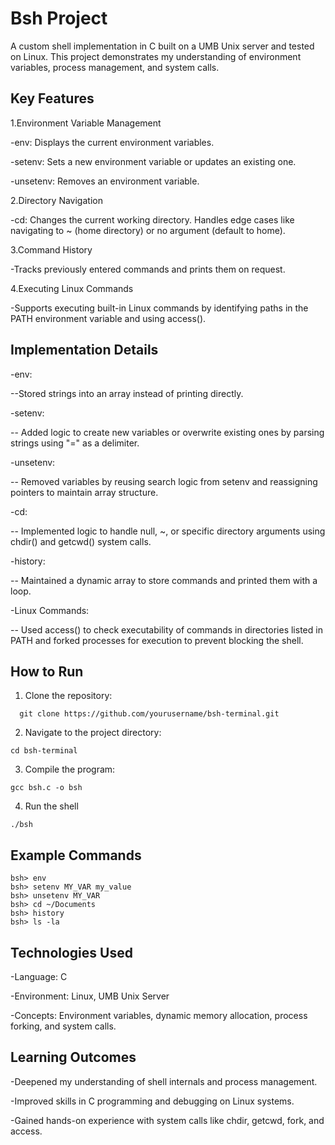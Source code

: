 # Bsh Project

A custom shell implementation in C built on a UMB Unix server and tested on Linux. This project demonstrates my understanding of environment variables, process management, and system calls.

## Key Features

1.Environment Variable Management

-env: Displays the current environment variables.

-setenv: Sets a new environment variable or updates an existing one.

-unsetenv: Removes an environment variable.

2.Directory Navigation

-cd: Changes the current working directory. Handles edge cases like navigating to ~ (home directory) or no argument (default to home).

3.Command History

-Tracks previously entered commands and prints them on request.

4.Executing Linux Commands

-Supports executing built-in Linux commands by identifying paths in the PATH environment variable and using access().

## Implementation Details

-env:

--Stored strings into an array instead of printing directly.

-setenv:

-- Added logic to create new variables or overwrite existing ones by parsing strings using "=" as a delimiter.

-unsetenv:

-- Removed variables by reusing search logic from setenv and reassigning pointers to maintain array structure.

-cd:

-- Implemented logic to handle null, ~, or specific directory arguments using chdir() and getcwd() system calls.

-history:

-- Maintained a dynamic array to store commands and printed them with a loop.

-Linux Commands:

-- Used access() to check executability of commands in directories listed in PATH and forked processes for execution to prevent blocking the shell.

## How to Run
1. Clone the repository:
```
  git clone https://github.com/yourusername/bsh-terminal.git
  ```
2. Navigate to the project directory:
```
cd bsh-terminal
```
3. Compile the program:
```
gcc bsh.c -o bsh
```
4. Run the shell
```
./bsh
```
## Example Commands

```
bsh> env
bsh> setenv MY_VAR my_value
bsh> unsetenv MY_VAR
bsh> cd ~/Documents
bsh> history
bsh> ls -la
```

## Technologies Used

-Language: C

-Environment: Linux, UMB Unix Server

-Concepts: Environment variables, dynamic memory allocation, process forking, and system calls.

## Learning Outcomes

-Deepened my understanding of shell internals and process management.

-Improved skills in C programming and debugging on Linux systems.

-Gained hands-on experience with system calls like chdir, getcwd, fork, and access.
